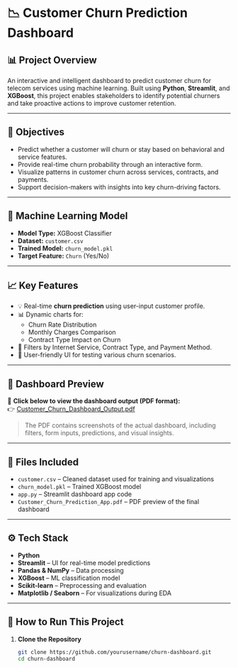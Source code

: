 # 📉 Customer Churn Prediction Dashboard

## 📊 Project Overview

An interactive and intelligent dashboard to predict customer churn for telecom services using machine learning. Built using **Python**, **Streamlit**, and **XGBoost**, this project enables stakeholders to identify potential churners and take proactive actions to improve customer retention.

---

## 🎯 Objectives

- Predict whether a customer will churn or stay based on behavioral and service features.
- Provide real-time churn probability through an interactive form.
- Visualize patterns in customer churn across services, contracts, and payments.
- Support decision-makers with insights into key churn-driving factors.

---

## 🧠 Machine Learning Model

- **Model Type:** XGBoost Classifier  
- **Dataset:** `customer.csv`  
- **Trained Model:** `churn_model.pkl`  
- **Target Feature:** `Churn` (Yes/No)

---

## 📈 Key Features

- 💡 Real-time **churn prediction** using user-input customer profile.
- 📊 Dynamic charts for:
  - Churn Rate Distribution
  - Monthly Charges Comparison
  - Contract Type Impact on Churn
- 🧮 Filters by Internet Service, Contract Type, and Payment Method.
- 🚦 User-friendly UI for testing various churn scenarios.

---

## 📄 Dashboard Preview

📎 **Click below to view the dashboard output (PDF format):**  
👉 [Customer_Churn_Dashboard_Output.pdf](Customer_Churn_Prediction_App.pdf) <!-- Ensure this filename matches your actual PDF filename in GitHub -->

> The PDF contains screenshots of the actual dashboard, including filters, form inputs, predictions, and visual insights.

---

## 📁 Files Included

- `customer.csv` – Cleaned dataset used for training and visualizations  
- `churn_model.pkl` – Trained XGBoost model  
- `app.py` – Streamlit dashboard app code  
- `Customer_Churn_Prediction_App.pdf` – PDF preview of the final dashboard

---

## ⚙️ Tech Stack

- **Python**
- **Streamlit** – UI for real-time model predictions
- **Pandas & NumPy** – Data processing
- **XGBoost** – ML classification model
- **Scikit-learn** – Preprocessing and evaluation
- **Matplotlib / Seaborn** – For visualizations during EDA

---

## 🚀 How to Run This Project

1. **Clone the Repository**
   ```bash
   git clone https://github.com/yourusername/churn-dashboard.git
   cd churn-dashboard
